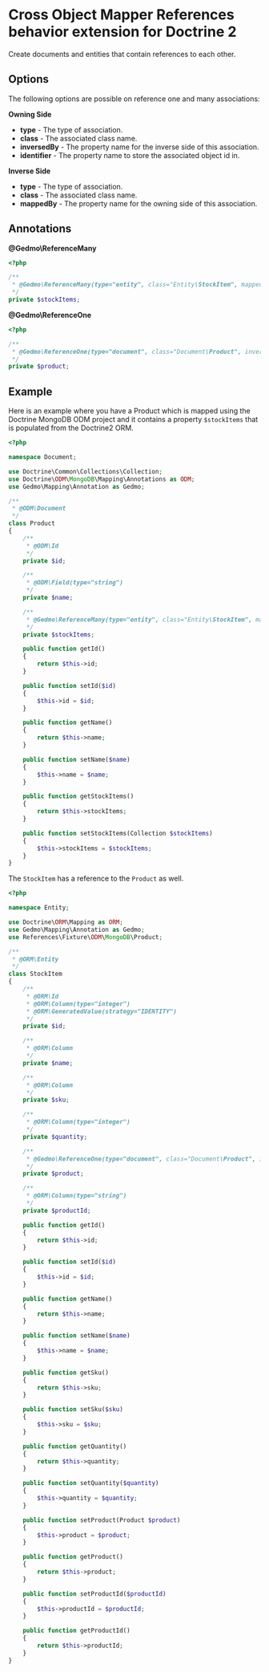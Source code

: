# Cross Object Mapper References behavior extension for Doctrine 2

Create documents and entities that contain references to each other.

## Options

The following options are possible on reference one and many associations:

**Owning Side**

- **type** - The type of association.
- **class** - The associated class name.
- **inversedBy** - The property name for the inverse side of this association.
- **identifier** - The property name to store the associated object id in.

**Inverse Side**

- **type** - The type of association.
- **class** - The associated class name.
- **mappedBy** - The property name for the owning side of this association.

## Annotations

**@Gedmo\ReferenceMany**

``` php
<?php

/**
 * @Gedmo\ReferenceMany(type="entity", class="Entity\StockItem", mappedBy="product")
 */
private $stockItems;
```

**@Gedmo\ReferenceOne**

``` php
<?php

/**
 * @Gedmo\ReferenceOne(type="document", class="Document\Product", inversedBy="stockItems", identifier="productId")
 */
private $product;
```

## Example

Here is an example where you have a Product which is mapped using the Doctrine MongoDB ODM project and it contains a property `$stockItems` that is populated from the Doctrine2 ORM.

``` php
<?php

namespace Document;

use Doctrine\Common\Collections\Collection;
use Doctrine\ODM\MongoDB\Mapping\Annotations as ODM;
use Gedmo\Mapping\Annotation as Gedmo;

/**
 * @ODM\Document
 */
class Product
{
    /**
     * @ODM\Id
     */
    private $id;

    /**
     * @ODM\Field(type="string")
     */
    private $name;

    /**
     * @Gedmo\ReferenceMany(type="entity", class="Entity\StockItem", mappedBy="product")
     */
    private $stockItems;

    public function getId()
    {
        return $this->id;
    }

    public function setId($id)
    {
        $this->id = $id;
    }

    public function getName()
    {
        return $this->name;
    }

    public function setName($name)
    {
        $this->name = $name;
    }

    public function getStockItems()
    {
        return $this->stockItems;
    }

    public function setStockItems(Collection $stockItems)
    {
        $this->stockItems = $stockItems;
    }
}
```

The `StockItem` has a reference to the `Product` as well.

``` php
<?php

namespace Entity;

use Doctrine\ORM\Mapping as ORM;
use Gedmo\Mapping\Annotation as Gedmo;
use References\Fixture\ODM\MongoDB\Product;

/**
 * @ORM\Entity
 */
class StockItem
{
    /**
     * @ORM\Id
     * @ORM\Column(type="integer")
     * @ORM\GeneratedValue(strategy="IDENTITY")
     */
    private $id;

    /**
     * @ORM\Column
     */
    private $name;

    /**
     * @ORM\Column
     */
    private $sku;

    /**
     * @ORM\Column(type="integer")
     */
    private $quantity;

    /**
     * @Gedmo\ReferenceOne(type="document", class="Document\Product", inversedBy="stockItems", identifier="productId")
     */
    private $product;

    /**
     * @ORM\Column(type="string")
     */
    private $productId;

    public function getId()
    {
        return $this->id;
    }

    public function setId($id)
    {
        $this->id = $id;
    }

    public function getName()
    {
        return $this->name;
    }

    public function setName($name)
    {
        $this->name = $name;
    }

    public function getSku()
    {
        return $this->sku;
    }

    public function setSku($sku)
    {
        $this->sku = $sku;
    }

    public function getQuantity()
    {
        return $this->quantity;
    }

    public function setQuantity($quantity)
    {
        $this->quantity = $quantity;
    }

    public function setProduct(Product $product)
    {
        $this->product = $product;
    }

    public function getProduct()
    {
        return $this->product;
    }

    public function setProductId($productId)
    {
        $this->productId = $productId;
    }

    public function getProductId()
    {
        return $this->productId;
    }
}
```
